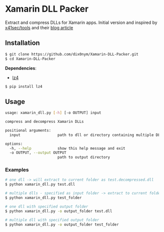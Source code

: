 # Xamarin DLL Packer

Extract and compress DLLs for Xamarin apps.
Initial version and inspired by [x41sec/tools](https://github.com/x41sec/tools/blob/master/Mobile/Xamarin/Xamarin_XALZ_decompress.py) and their [blog article](https://www.x41-dsec.de/security/news/working/research/2020/09/22/xamarin-dll-decompression/)

## Installation

```bash
$ git clone https://github.com/dix0nym/Xamarin-DLL-Packer.git
$ cd Xamarin-DLL-Packer
```

**Dependencies**:
- [lz4](https://pypi.org/project/lz4/)

```bash
$ pip install lz4
```

## Usage

```bash
usage: xamarin_dll.py [-h] [-o OUTPUT] input

compress and decompress Xamarin DLLs

positional arguments:
  input                 path to dll or directory containing multiple DLLs

options:
  -h, --help            show this help message and exit
  -o OUTPUT, --output OUTPUT
                        path to output directory
```

### Examples

```bash
# one dll -> will extract to current folder as test.decompressed.dll
$ python xamarin_dll.py test.dll

# multiple dlls - specified as input folder -> extract to current folder with [filename].decompressed.dll
$ python xamarin_dll.py test_folder

# one dll with specified output folder
$ python xamarin_dll.py -o output_folder test.dll

# multiple dll with specified output folder
$ python xamarin_dll.py -o output_folder test_folder
```